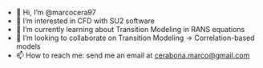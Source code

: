 - 👋 Hi, I’m @marcocera97
- 👀 I’m interested in CFD with SU2 software
- 🌱 I’m currently learning about Transition Modeling in RANS equations
- 💞️ I’m looking to collaborate on Transition Modeling -> Correlation-based models
- 📫 How to reach me: send me an email at cerabona.marco@gmail.com
